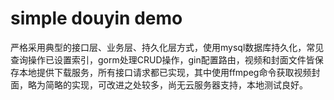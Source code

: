 # simple douyin demo
严格采用典型的接口层、业务层、持久化层方式，使用mysql数据库持久化，常见查询操作已设置索引，gorm处理CRUD操作，gin配置路由，视频和封面文件皆保存本地提供下载服务，所有接口请求都已实现，其中使用ffmpeg命令获取视频封面，略为简略的实现，可改进之处较多，尚无云服务器支持，本地测试良好。
